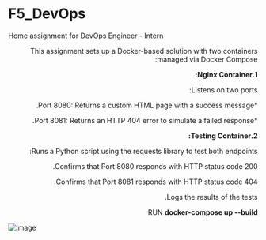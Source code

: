 # F5_DevOps
Home assignment for DevOps Engineer - Intern

<div dir="rtl">

This assignment sets up a Docker-based solution with two containers managed via Docker Compose:

**1.Nginx Container:**

Listens on two ports:

*Port 8080: Returns a custom HTML page with a success message.

*Port 8081: Returns an HTTP 404 error to simulate a failed response.

**2.Testing Container:**

Runs a Python script using the requests library to test both endpoints:

Confirms that Port 8080 responds with HTTP status code 200.

Confirms that Port 8081 responds with HTTP status code 404.

Logs the results of the tests.

RUN **docker-compose up --build**

</div>

![image](https://github.com/user-attachments/assets/2010c714-03dc-4cc0-a7a2-9a4408937e29)
